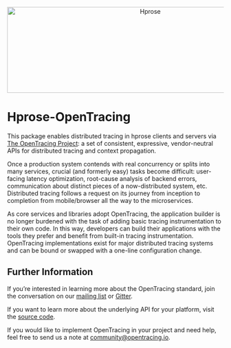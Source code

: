 <p align="center"><img src="http://hprose.com/banner.@2x.png" alt="Hprose" title="Hprose" width="650" height="200" /></p>

# Hprose-OpenTracing

This package enables distributed tracing in hprose clients and servers via [The OpenTracing Project](http://opentracing.io/): a set of consistent, expressive, vendor-neutral APIs for distributed tracing and context propagation.

Once a production system contends with real concurrency or splits into many services, crucial (and formerly easy) tasks become difficult: user-facing latency optimization, root-cause analysis of backend errors, communication about distinct pieces of a now-distributed system, etc. Distributed tracing follows a request on its journey from inception to completion from mobile/browser all the way to the microservices.

As core services and libraries adopt OpenTracing, the application builder is no longer burdened with the task of adding basic tracing instrumentation to their own code. In this way, developers can build their applications with the tools they prefer and benefit from built-in tracing instrumentation. OpenTracing implementations exist for major distributed tracing systems and can be bound or swapped with a one-line configuration change.

## Further Information

If you’re interested in learning more about the OpenTracing standard, join the conversation on our [mailing list](http://opentracing.us13.list-manage.com/subscribe?u=180afe03860541dae59e84153&id=19117aa6cd) or [Gitter](https://gitter.im/opentracing/public).

If you want to learn more about the underlying API for your platform, visit the [source code](https://github.com/opentracing/).

If you would like to implement OpenTracing in your project and need help, feel free to send us a note at [community@opentracing.io](mailto:community@opentracing.io).